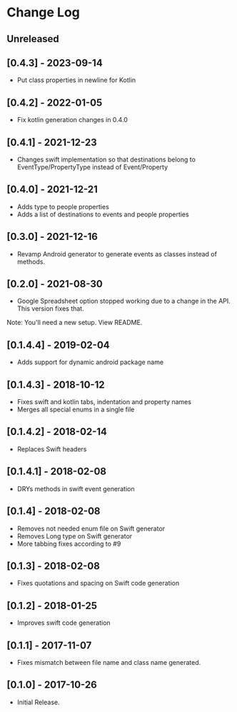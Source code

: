 # Change Log

## Unreleased

## [0.4.3] - 2023-09-14
- Put class properties in newline for Kotlin

## [0.4.2] - 2022-01-05
- Fix kotlin generation changes in 0.4.0

## [0.4.1] - 2021-12-23
- Changes swift implementation so that destinations belong to EventType/PropertyType instead of Event/Property

## [0.4.0] - 2021-12-21
- Adds type to people properties
- Adds a list of destinations to events and people properties

## [0.3.0] - 2021-12-16
- Revamp Android generator to generate events as classes instead of methods.

## [0.2.0] - 2021-08-30
- Google Spreadsheet option stopped working due to a change in the API. This version fixes that.

Note: You'll need a new setup. View README.

## [0.1.4.4] - 2019-02-04
 - Adds support for dynamic android package name

## [0.1.4.3] - 2018-10-12
 - Fixes swift and kotlin tabs, indentation and property names
 - Merges all special enums in a single file

## [0.1.4.2] - 2018-02-14
 - Replaces Swift headers

## [0.1.4.1] - 2018-02-08
- DRYs methods in swift event generation

## [0.1.4] - 2018-02-08
- Removes not needed enum file on Swift generator
- Removes Long type on Swift generator
- More tabbing fixes according to #9

## [0.1.3] - 2018-02-08
- Fixes quotations and spacing on Swift code generation

## [0.1.2] - 2018-01-25
- Improves swift code generation

## [0.1.1] - 2017-11-07
- Fixes mismatch between file name and class name generated.

## [0.1.0] - 2017-10-26
- Initial Release.


